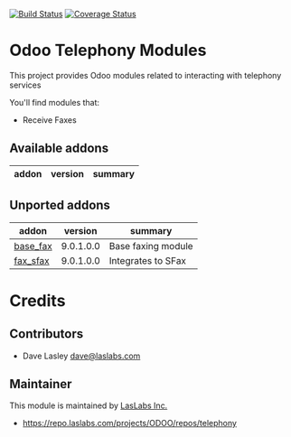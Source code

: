 [![Build Status](https://travis-ci.org/laslabs/odoo-telephony.svg?branch=9.0)](https://travis-ci.org/laslabs/odoo-telephony)
[![Coverage Status](https://coveralls.io/repos/laslabs/odoo-telephony/badge.png?branch=9.0)](https://coveralls.io/r/LasLabs/odoo-telephony)

Odoo Telephony Modules
======================

This project provides Odoo modules related to interacting with telephony services

You'll find modules that:

 - Receive Faxes
 
[//]: # (addons)
Available addons
----------------
addon | version | summary
--- | --- | ---


Unported addons
---------------
addon | version | summary
--- | --- | ---
[base_fax](base_fax/) | 9.0.1.0.0 | Base faxing module
[fax_sfax](fax_sfax/) | 9.0.1.0.0 | Integrates to SFax


[//]: # (end addons)

Credits
=======

Contributors
------------

* Dave Lasley <dave@laslabs.com>

Maintainer
----------

This module is maintained by [LasLabs Inc.](https://laslabs.com)

* https://repo.laslabs.com/projects/ODOO/repos/telephony
